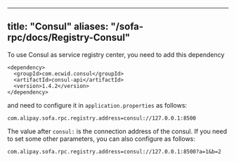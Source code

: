 
---
title: "Consul"
aliases: "/sofa-rpc/docs/Registry-Consul"
---


To use Consul as service registry center, you need to add this dependency

```
<dependency>
  <groupId>com.ecwid.consul</groupId>
  <artifactId>consul-api</artifactId>
  <version>1.4.2</version>
</dependency>
```


and need to configure it in `application.properties` as follows:

```
com.alipay.sofa.rpc.registry.address=consul://127.0.0.1:8500
```
The value after `consul:` is the connection address of the consul. If you need to set some other parameters, you can also configure as follows:

```
com.alipay.sofa.rpc.registry.address=consul://127.0.0.1:8500?a=1&b=2

```
